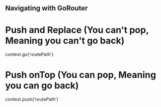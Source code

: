## Navigating with GoRouter


# Push and Replace (You can't pop, Meaning you can't go back)
context.go('routePath')


# Push onTop (You can pop, Meaning you can go back)
context.push('routePath')

